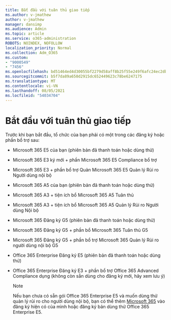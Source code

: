```yaml
---
title: Bắt đầu với tuân thủ giao tiếp
ms.author: v-jmathew
author: v-jmathew
manager: dansimp
ms.audience: Admin
ms.topic: article
ms.service: o365-administration
ROBOTS: NOINDEX, NOFOLLOW
localization_priority: Normal
ms.collection: Adm_O365
ms.custom:
- "9000549"
- "7456"
ms.openlocfilehash: bd51464ed4d30055bf2279d58aff8b25f55e249f6afc24ec2db227a1e9bdfbad
ms.sourcegitcommit: b5f7da89a650d2915dc652449623c78be6247175
ms.translationtype: MT
ms.contentlocale: vi-VN
ms.lasthandoff: 08/05/2021
ms.locfileid: "54034704"
---
```

# <a name="get-started-with-communication-compliance"></a>Bắt đầu với tuân thủ giao tiếp

Trước khi bạn bắt đầu, tổ chức của bạn phải có một trong các đăng ký hoặc phần bổ trợ sau:

* Microsoft 365 E5 của bạn (phiên bản đã thanh toán hoặc dùng thử)
* Microsoft 365 E3 ký mới + phần Microsoft 365 E5 Compliance bổ trợ
* Microsoft 365 E3 + phần bổ trợ Quản Microsoft 365 E5 Quản lý Rủi ro Người dùng nội bộ
* Microsoft 365 A5 của bạn (phiên bản đã thanh toán hoặc dùng thử)
* Microsoft 365 A3 + tiện ích bổ Microsoft 365 A5 Tuân thủ
* Microsoft 365 A3 + tiện ích bổ Microsoft 365 A5 Quản lý Rủi ro Người dùng Nội bộ
* Microsoft 365 Đăng ký G5 (phiên bản đã thanh toán hoặc dùng thử)
* Microsoft 365 Đăng ký G5 + phần bổ Microsoft 365 Tuân thủ G5
* Microsoft 365 Đăng ký G5 + phần bổ trợ Microsoft 365 Quản lý Rủi ro người dùng nội bộ G5
* Office 365 Enterprise Đăng ký E5 (phiên bản đã thanh toán hoặc dùng thử)
* Office 365 Enterprise Đăng ký E3 + phần bổ trợ Office 365 Advanced Compliance dụng (không còn sẵn dùng cho đăng ký mới, hãy xem lưu ý)

    > [!NOTE]
    > Nếu bạn chưa có sẵn gói Office 365 Enterprise E5 và muốn dùng thử quản lý rủi ro cho người dùng nội bộ, bạn có thể thêm [Microsoft 365](https://go.microsoft.com/fwlink/?linkid=2130508) vào đăng ký hiện có của mình hoặc đăng ký bản dùng thử Office 365 Enterprise E5.
